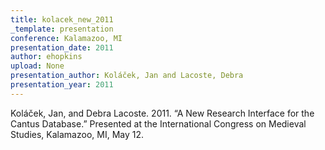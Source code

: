 ```yaml
---
title: kolacek_new_2011
_template: presentation
conference: Kalamazoo, MI
presentation_date: 2011
author: ehopkins
upload: None
presentation_author: Koláček, Jan and Lacoste, Debra
presentation_year: 2011
---
```

Koláček, Jan, and Debra Lacoste. 2011. “A New Research Interface for the Cantus Database.” Presented at the International Congress on Medieval Studies, Kalamazoo, MI, May 12.
